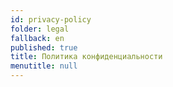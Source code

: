```yaml
---
id: privacy-policy
folder: legal
fallback: en
published: true
title: Политика конфиденциальности
menutitle: null
---
```

